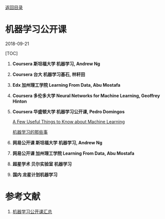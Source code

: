[返回目录](../index.html)

# 机器学习公开课

2018-09-21

[TOC]

1. **Coursera 斯坦福大学 机器学习, Andrew Ng**

2. **Coursera 台大 机器学习基石, 林轩田**

3. **Edx 加州理工学院 Learning From Data, Abu Mostafa**

4. **Coursera 多伦多大学 Neural Networks for Machine Learning, Geoffrey Hinton**

5. **Coursera 华盛顿大学 机器学习公开课, Pedro Domingos**

   [A Few Useful Things to Know about Machine Learning](./files/cacm12.pdf)

   [机器学习的那些事](./files/机器学习的那些事.html)

6. **网易公开课 斯坦福大学 机器学习, Andrew Ng**

7. **网易公开课 加州理工学院 Learning From Data, Abu Mostafa**

8. **超星学术 贝尔实验室 机器学习**

9. **国内 龙星计划机器学习**

# 参考文献

1. [机器学习公开课汇总](https://mp.weixin.qq.com/s?__biz=MjM5ODkzMzMwMQ==&mid=203014228&idx=1&sn=3c04984f25429033cf279f0627797f2b&mpshare=1&scene=23&srcid=0921Zetr45bd4jrQz1lzCzbR)

